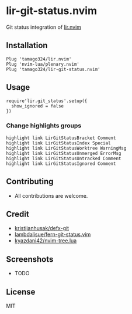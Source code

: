 # lir-git-status.nvim

Git status integration of [lir.nvim](https://github.com/tamago324/lir.nvim)


## Installation

```
Plug 'tamago324/lir.nvim'
Plug 'nvim-lua/plenary.nvim'
Plug 'tamago324/lir-git-status.nvim'
```

## Usage

```
require'lir.git_status'.setup({
  show_ignored = false
})
```

### Change highlights groups

```viml
highlight link LirGitStatusBracket Comment
highlight link LirGitStatusIndex Special
highlight link LirGitStatusWorktree WarningMsg
highlight link LirGitStatusUnmerged ErrorMsg
highlight link LirGitStatusUntracked Comment
highlight link LirGitStatusIgnored Comment
```


## Contributing

* All contributions are welcome.


## Credit

* [kristijanhusak/defx-git](https://github.com/kristijanhusak/defx-git)
* [lambdalisue/fern-git-status.vim](https://github.com/lambdalisue/fern-git-status.vim)
* [kyazdani42/nvim-tree.lua](https://github.com/kyazdani42/nvim-tree.lua)


## Screenshots

* TODO

## License

MIT
